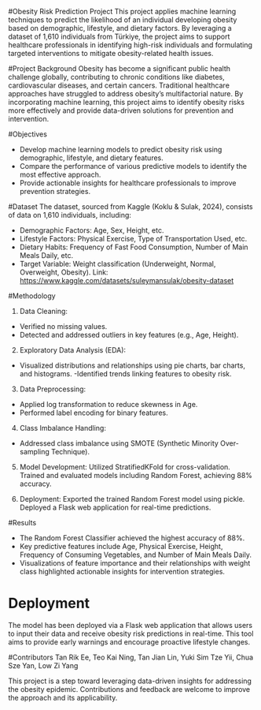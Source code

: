 #Obesity Risk Prediction Project
This project applies machine learning techniques to predict the likelihood of an individual developing obesity based on demographic, lifestyle, and dietary factors. By leveraging a dataset of 1,610 individuals from Türkiye, the project aims to support healthcare professionals in identifying high-risk individuals and formulating targeted interventions to mitigate obesity-related health issues.

#Project Background
Obesity has become a significant public health challenge globally, contributing to chronic conditions like diabetes, cardiovascular diseases, and certain cancers. Traditional healthcare approaches have struggled to address obesity’s multifactorial nature. By incorporating machine learning, this project aims to identify obesity risks more effectively and provide data-driven solutions for prevention and intervention.

#Objectives
- Develop machine learning models to predict obesity risk using demographic, lifestyle, and dietary features.
- Compare the performance of various predictive models to identify the most effective approach.
- Provide actionable insights for healthcare professionals to improve prevention strategies.

#Dataset
The dataset, sourced from Kaggle (Koklu & Sulak, 2024), consists of data on 1,610 individuals, including:
- Demographic Factors: Age, Sex, Height, etc.
- Lifestyle Factors: Physical Exercise, Type of Transportation Used, etc.
- Dietary Habits: Frequency of Fast Food Consumption, Number of Main Meals Daily, etc.
- Target Variable: Weight classification (Underweight, Normal, Overweight, Obesity).
Link: https://www.kaggle.com/datasets/suleymansulak/obesity-dataset

#Methodology
1. Data Cleaning:
- Verified no missing values.
- Detected and addressed outliers in key features (e.g., Age, Height).

2. Exploratory Data Analysis (EDA):
- Visualized distributions and relationships using pie charts, bar charts, and histograms.
-Identified trends linking features to obesity risk.

3. Data Preprocessing:
- Applied log transformation to reduce skewness in Age.
- Performed label encoding for binary features.

4. Class Imbalance Handling:
- Addressed class imbalance using SMOTE (Synthetic Minority Over-sampling Technique).

5. Model Development:
Utilized StratifiedKFold for cross-validation.
Trained and evaluated models including Random Forest, achieving 88% accuracy.

6. Deployment:
Exported the trained Random Forest model using pickle.
Deployed a Flask web application for real-time predictions.

#Results
- The Random Forest Classifier achieved the highest accuracy of 88%.
- Key predictive features include Age, Physical Exercise, Height, Frequency of Consuming Vegetables, and Number of Main Meals Daily.
- Visualizations of feature importance and their relationships with weight class highlighted actionable insights for intervention strategies.

# Deployment
The model has been deployed via a Flask web application that allows users to input their data and receive obesity risk predictions in real-time. This tool aims to provide early warnings and encourage proactive lifestyle changes.

#Contributors
Tan Rik Ee, Teo Kai Ning, Tan Jian Lin, Yuki Sim Tze Yii, Chua Sze Yan, Low Zi Yang

This project is a step toward leveraging data-driven insights for addressing the obesity epidemic. Contributions and feedback are welcome to improve the approach and its applicability.
